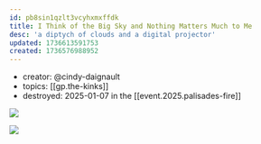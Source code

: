 ```yaml
---
id: pb8sin1qzlt3vcyhxmxffdk
title: I Think of the Big Sky and Nothing Matters Much to Me
desc: 'a diptych of clouds and a digital projector'
updated: 1736613591753
created: 1736576988952
---
```


- creator: @cindy-daignault
- topics: [[gp.the-kinks]]
- destroyed: 2025-01-07 in the [[event.2025.palisades-fire]]

![](/assets/images/2025-01-11-08-35-29.png)

![](/assets/images/2025-01-10-23-49-00.png)

